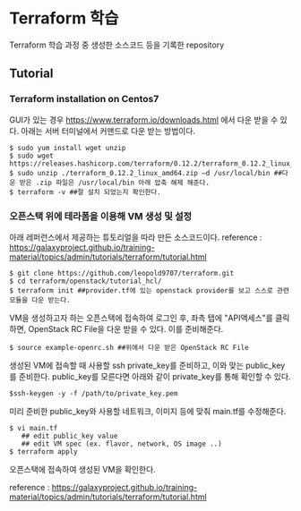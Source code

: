 # Terraform 학습

Terraform 학습 과정 중 생성한 소스코드 등을 기록한 repository

## Tutorial

### Terraform installation on Centos7

GUI가 있는 경우 https://www.terraform.io/downloads.html 에서 다운 받을 수 있다. 아래는 서버 터미널에서 커맨드로 다운 받는 방법이다.

```
$ sudo yum install wget unzip 
$ sudo wget https://releases.hashicorp.com/terraform/0.12.2/terraform_0.12.2_linux_amd64.zip
$ sudo unzip ./terraform_0.12.2_linux_amd64.zip –d /usr/local/bin ##다운 받은 .zip 파일은 /usr/local/bin 아래 압축 해제 해준다.
$ terraform -v ##잘 설치 되었는지 확인한다.
```

### 오픈스택 위에 테라폼을 이용해 VM 생성 및 설정 

아래 레퍼런스에서 제공하는 튜토리얼을 따라 만든 소스코드이다.
reference : https://galaxyproject.github.io/training-material/topics/admin/tutorials/terraform/tutorial.html

```
$ git clone https://github.com/leopold9707/terraform.git
$ cd terraform/openstack/tutorial_hcl/
$ terraform init ##provider.tf에 있는 openstack provider를 보고 스스로 관련 모듈을 다운 받는다.
```

VM을 생성하고자 하는 오픈스택에 접속하여 로그인 후, 좌측 탭에 "API액세스"를 클릭하면, OpenStack RC File을 다운 받을 수 있다. 이를 준비해준다.

```
$ source example-openrc.sh ##위에서 다운 받은 OpenStack RC File
```

생성된 VM에 접속할 때 사용할 ssh private_key를 준비하고, 이와 맞는 public_key를 준비한다. public_key를 모른다면 아래와 같이 private_key를 통해 확인할 수 있다.

```
$ssh-keygen -y -f /path/to/private_key.pem
```

미리 준비한 public_key와 사용할 네트워크, 이미지 등에 맞춰 main.tf를 수정해준다.

```
$ vi main.tf
   ## edit public_key value
   ## edit VM spec (ex. flavor, network, OS image ..)
$ terraform apply
```

오픈스택에 접속하여 생성된 VM을 확인한다.

reference : https://galaxyproject.github.io/training-material/topics/admin/tutorials/terraform/tutorial.html
